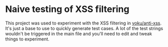 # Naive testing of XSS filtering

This project was used to experiment with the XSS filtering in [voku/anti-xss](https://github.com/voku/anti-xss).
It's just a base to use to quickly generate test cases.  A lot of the test strings wouldn't be triggered in the main file and you'll need to edit and tweak things to experiment.


